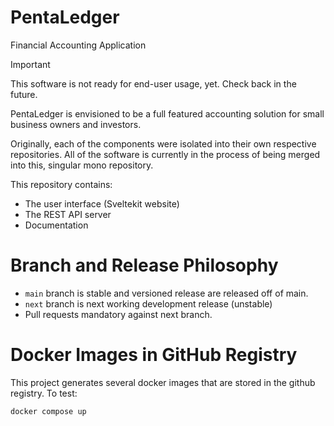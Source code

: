 # PentaLedger
Financial Accounting Application

> [!IMPORTANT]  
> This software is not ready for end-user usage, yet. Check back in the future. 

PentaLedger is envisioned to be a full featured accounting solution
for small business owners and investors.

Originally, each of the components were isolated into their own respective 
repositories.  All of the software is currently in the process of being 
merged into this, singular mono repository.

This repository contains:

- The user interface (Sveltekit website)
- The REST API server
- Documentation

# Branch and Release Philosophy

- `main` branch is stable and versioned release are released off of main.
- `next` branch is next working development release (unstable)
- Pull requests mandatory against next branch.

# Docker Images in GitHub Registry

This project generates several docker images that are stored in
the github registry.  To test:

``` docker compose up ```